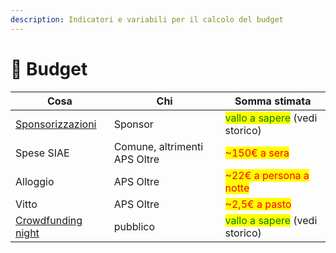 ```yaml
---
description: Indicatori e variabili per il calcolo del budget
---
```


# 🧮 Budget

| Cosa                                                          | Chi                          | Somma stimata                                                   |
| ------------------------------------------------------------- | ---------------------------- | --------------------------------------------------------------- |
| [Sponsorizzazioni](../sponsor.md)                             | Sponsor                      | <mark style="color:green;">vallo a sapere</mark> (vedi storico) |
| Spese SIAE                                                    | Comune, altrimenti APS Oltre | <mark style="color:red;">\~150€ a sera</mark>                   |
| Alloggio                                                      | APS Oltre                    | <mark style="color:red;">\~22€ a persona a notte</mark>         |
| Vitto                                                         | APS Oltre                    | <mark style="color:red;">\~2,5€ a pasto</mark>                  |
| [Crowdfunding night](../../eventi-minori/crowdfunding-night/) | pubblico                     | <mark style="color:green;">vallo a sapere</mark> (vedi storico) |
